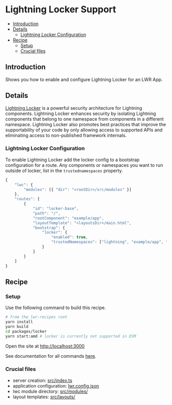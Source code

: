 # Lightning Locker Support

-   [Introduction](#introduction)
-   [Details](#details)
    -   [Lightning Locker Configuration](#lightning-locker-configuration)
-   [Recipe](#Recipe)
    -   [Setup](#setup)
    -   [Crucial files](#crucial-files)

## Introduction

Shows you how to enable and configure Lightning Locker for an LWR App.

## Details

[Lightning Locker](https://developer.salesforce.com/docs/atlas.en-us.lightning.meta/lightning/security_code.htm) is a powerful security architecture for Lightning components. Lightning Locker enhances security by isolating Lightning components that belong to one namespace from components in a different namespace. Lightning Locker also promotes best practices that improve the supportability of your code by only allowing access to supported APIs and eliminating access to non-published framework internals.

### Lightning Locker Configuration

To enable Lightning Locker add the locker config to a bootstrap configuration for a route. Any components or namespaces you want to run outside of locker, list in the `trustednamespaces` property.

```ts
{
    "lwc": {
        "modules": [{ "dir": "<rootDir>/src/modules" }]
    },
    "routes": [
        {
            "id": "locker-base",
            "path": "/",
            "rootComponent": "example/app",
            "layoutTemplate": "<layoutsDir>/main.html",
            "bootstrap": {
                "locker": {
                    "enabled": true,
                    "trustedNamespaces": ["lightning", "example/app", "example/trustedCmp"]
                }
            }
        }
    ]
}
```

## Recipe

### Setup

Use the following command to build this recipe.

```bash
# from the lwr-recipes root
yarn install
yarn build
cd packages/locker
yarn start:amd # locker is currently not supported in ESM
```

Open the site at [http://localhost:3000](http://localhost:3000)

See documentation for all commands [here](../README.md#getting-started).

### Crucial files

-   server creation: [src/index.ts](./src/index.ts)
-   application configuration: [lwr.config.json](./lwr.config.json)
-   lwc module directory: [src/modules/](./src/modules)
-   layout templates: [src/layouts/](./src/layouts)

